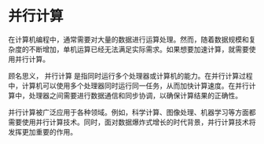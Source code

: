 # 并行计算

在计算机编程中，通常需要对大量的数据进行运算处理。然而，随着数据规模和复杂度的不断增加，单机运算已经无法满足实际需求。如果想要加速计算，就需要使用并行计算。

顾名思义， 并行计算 是指同时运行多个处理器或计算机的能力。在并行计算过程中，计算机可以使用多个处理器同时运行同一任务，从而加快计算速度。在并行计算中，处理器之间需要进行数据通信和同步协调，以确保计算结果的正确性。

并行计算被广泛应用于各种领域。例如，科学计算、图像处理、机器学习等方面都需要使用并行计算技术。同时，面对数据爆炸式增长的时代背景，并行计算技术将发挥更加重要的作用。